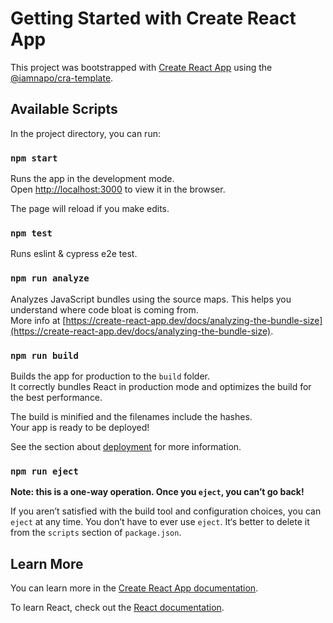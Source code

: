 # Getting Started with Create React App

This project was bootstrapped with [Create React App](https://github.com/facebook/create-react-app) using the [@iamnapo/cra-template](https://github.com/iamnapo/cra-template).

## Available Scripts

In the project directory, you can run:

### `npm start`

Runs the app in the development mode.\
Open [http://localhost:3000](http://localhost:3000) to view it in the browser.

The page will reload if you make edits.

### `npm test`

Runs eslint & cypress e2e test.

### `npm run analyze`

Analyzes JavaScript bundles using the source maps. This helps you understand where code bloat is coming from.\
More info at [https://create-react-app.dev/docs/analyzing-the-bundle-size](https://create-react-app.dev/docs/analyzing-the-bundle-size).

### `npm run build`

Builds the app for production to the `build` folder.\
It correctly bundles React in production mode and optimizes the build for the best performance.

The build is minified and the filenames include the hashes.\
Your app is ready to be deployed!

See the section about [deployment](https://facebook.github.io/create-react-app/docs/deployment) for more information.

### `npm run eject`

**Note: this is a one-way operation. Once you `eject`, you can’t go back!**

If you aren’t satisfied with the build tool and configuration choices, you can `eject` at any time. You don’t have to ever use `eject`. It‘s better to delete it from the `scripts` section of `package.json`.

## Learn More

You can learn more in the [Create React App documentation](https://facebook.github.io/create-react-app/docs/getting-started).

To learn React, check out the [React documentation](https://reactjs.org/).
